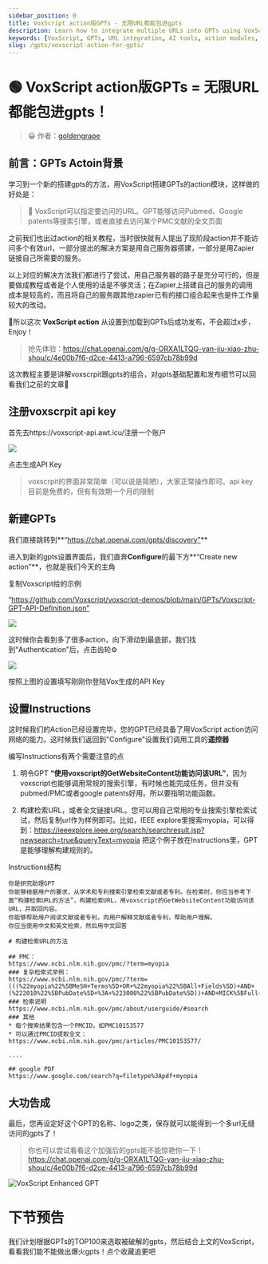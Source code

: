 ```yaml
---
sidebar_position: 0
title: VoxScript action版GPTs - 无限URL都能包进gpts
description: Learn how to integrate multiple URLs into GPTs using VoxScript action modules, enhancing your AI's capabilities with access to various search engines and full-text documents.
keywords: [VoxScript, GPTs, URL integration, AI tools, action modules, Pubmed, Google patents, PMC, Zapier]
slug: /gpts/voxscript-action-for-gpts/
---
```

# 🟢 VoxScript action版GPTs = 无限URL都能包进gpts！

> 😀 作者：[goldengrape](https://quail.ink/u/231)

## **前言：GPTs Actoin背景**

学习到一个新的搭建gpts的方法，用VoxScript搭建GPTs的action模块，这样做的好处是：

> 🚀 VoxScript可以指定要访问的URL。GPT能够访问Pubmed、Google patents等搜索引擎，或者直接去访问某个PMC文献的全文页面

之前我们也出过action的相关教程，当时很快就有人提出了现阶段action并不能访问多个有效url，一部分提出的解决方案是用自己服务器搭建，一部分是用Zapier链接自己所需要的服务。

以上对应的解决方法我们都进行了尝试，用自己服务器的路子是充分可行的，但是要做成教程或者是个人使用的话是不够灵活；在Zapier上搭建自己的服务的调用成本是较高的，而且将自己的服务跟其他zapier已有的接口组合起来也是件工作量较大的改动。

🎉所以这次 **VoxScript action** 从设置到加载到GPTs后成功发布，不会超过x步，Enjoy！

> 抢先体验：https://chat.openai.com/g/g-ORXA1LTQG-yan-jiu-xiao-zhu-shou/c/4e00b7f6-d2ce-4413-a796-6597cb78b99d

这次教程主要是讲解voxscrpit跟gpts的组合，对gpts基础配置和发布细节可以回看我们之前的文章👏

## **注册voxscrpit api key**

首先去https://voxscript-api.awt.icu/注册一个账户

![](https://cdn.jsdelivr.net/gh/donttal/imgbed/img/e1927c40d3317f957170ecd46e5edc97.png)

点击生成API Key

> voxscrpit的界面非常简单（可以说是简陋），大家正常操作即可。api key目前是免费的，但有有效期一个月的限制

## **新建GPTs**

我们直接跳转到**“https://chat.openai.com/gpts/discovery”**

进入到新的gpts设置界面后，我们直奔**Configure**的最下方**“Create new action”**，也就是我们今天的主角

复制Voxscript给的示例

“https://github.com/Voxscript/voxscript-demos/blob/main/GPTs/Voxscript-GPT-API-Definition.json”

![](https://cdn.jsdelivr.net/gh/donttal/imgbed/img/7defa12932604ae1cb2aaf92071daeb1.png)

这时候你会看到多了很多action，向下滑动到最底部，我们找到“Authentication”后，点击齿轮⚙️

![](https://cdn.jsdelivr.net/gh/donttal/imgbed/img/d791ae6d8f31f01a87e80a42493b66fd.png)

按照上图的设置填写刚刚你登陆Vox生成的API Key

## **设置Instructions**

这时候我们的Action已经设置完毕，您的GPT已经具备了用VoxScript action访问网络的能力。这时候我们返回到"Configure"设置我们调用工具的**遥控器**

编写Instructions有两个需要注意的点

1. 明令GPT **“使用voxscript的GetWebsiteContent功能访问该URL”**，因为voxscript也能够调用常规的搜索引擎，有时候也能完成任务，但并没有pubmed/PMC或者google patents好用。所以要指明功能函数。

2. 构建检索URL，或者全文链接URL。您可以用自己常用的专业搜索引擎检索试试，然后复制url作为样例即可。比如，IEEE explore里搜索myopia，可以得到：https://ieeexplore.ieee.org/search/searchresult.jsp?newsearch=true&queryText=myopia 把这个例子放在Instructions里，GPT是能够理解构建规则的。

Instructions结构

```
你是研究助理GPT
你能够根据用户的要求，从学术和专利搜索引擎检索文献或者专利。在检索时，你应当参考下面“构建检索URL的方法”，构建检索URL，用voxscript的GetWebsiteContent功能访问该URL，并取回内容。
你能够帮助用户阅读文献或者专利，向用户解释文献或者专利，帮助用户理解。
你应当使用中文和英文检索，然后用中文回答

# 构建检索URL的方法

## PMC：
https://www.ncbi.nlm.nih.gov/pmc/?term=myopia
### 复杂检索式举例：
https://www.ncbi.nlm.nih.gov/pmc/?term=(((%22myopia%22%5BMeSH+Terms%5D+OR+%22myopia%22%5BAll+Fields%5D)+AND+(%222010%22%5BPubDate%5D+%3A+%223000%22%5BPubDate%5D))+AND+MICK%5BFull+Author+Name%5D)+NOT+JACK%5BAuthor%5D
### 检索说明
https://www.ncbi.nlm.nih.gov/pmc/about/userguide/#search
### 其他
* 每个搜索结果包含一个PMCID，如PMC10153577
* 可以通过PMCID提取全文：https://www.ncbi.nlm.nih.gov/pmc/articles/PMC10153577/

....

## google PDF
https://www.google.com/search?q=filetype%3Apdf+myopia

```

## **大功告成**

最后，您再设定好这个GPT的名称、logo之类，保存就可以能得到一个多url无缝访问的gpts了！

> 你也可以尝试看看这个加强后的gpts能不能惊艳你一下！https://chat.openai.com/g/g-ORXA1LTQG-yan-jiu-xiao-zhu-shou/c/4e00b7f6-d2ce-4413-a796-6597cb78b99d
> 

![VoxScript Enhanced GPT](https://cdn.jsdelivr.net/gh/donttal/imgbed/img/3e2af0d11ff5e6962517dd884eb6514f.png)

# **下节预告**

我们计划根据GPTs的TOP100来选取被破解的gpts，然后结合上文的VoxScript，看看我们能不能做出爆火gpts！点个收藏追更吧
